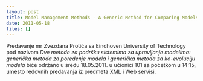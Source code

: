 ```yaml
---
layout: post
title: Model Management Methods - A Generic Method for Comparing Models and A Generic Method for Model Co-Evolution
date: 2011-05-18
files: []
---
```


Predavanje mr Zvezdana Protića sa Eindhoven University of Technology pod nazivom *Dve metode za podršku sistemima za upravljanje modelima: generička metoda za poređenje modela i generička metoda za ko-evoluciju modela* biće održano u sredu 18.05.2011. u učionici 101 sa početkom u 14:15, umesto redovnih predavanja iz predmeta XML i Web servisi. 